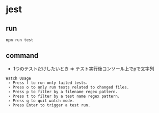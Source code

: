 # jest

## run

```
npm run test
```

## command

- 1つのテストだけしたいとき => テスト実行後コンソール上でpで文字列

```
Watch Usage
 › Press f to run only failed tests.
 › Press o to only run tests related to changed files.
 › Press p to filter by a filename regex pattern.
 › Press t to filter by a test name regex pattern.
 › Press q to quit watch mode.
 › Press Enter to trigger a test run.
 ```